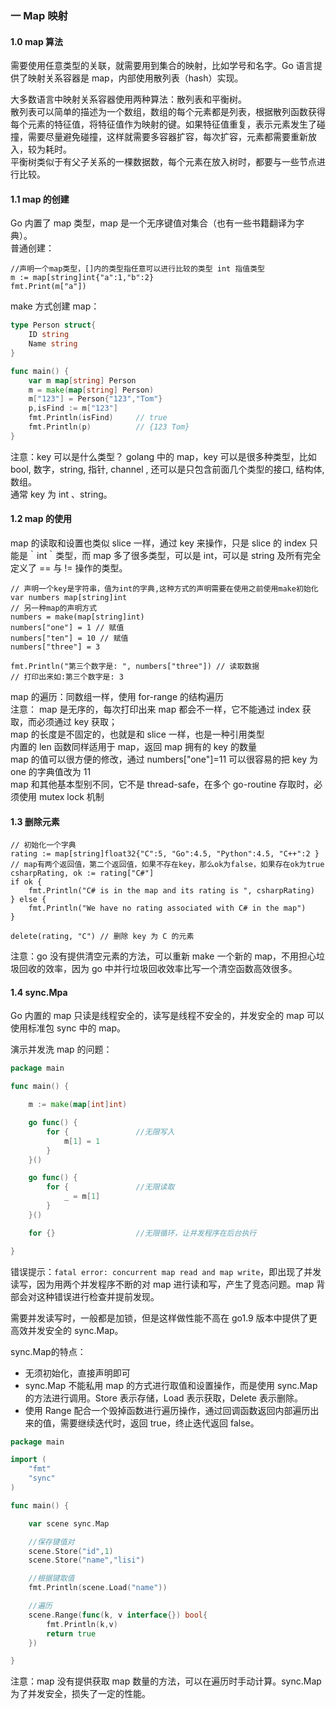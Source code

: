 
### 一 Map 映射
#### 1.0 map 算法
需要使用任意类型的关联，就需要用到集合的映射，比如学号和名字。Go 语言提供了映射关系容器是 map，内部使用散列表（hash）实现。  

大多数语言中映射关系容器使用两种算法：散列表和平衡树。  
散列表可以简单的描述为一个数组，数组的每个元素都是列表，根据散列函数获得每个元素的特征值，将特征值作为映射的键。如果特征值重复，表示元素发生了碰撞，需要尽量避免碰撞，这样就需要多容器扩容，每次扩容，元素都需要重新放入，较为耗时。  
平衡树类似于有父子关系的一棵数据数，每个元素在放入树时，都要与一些节点进行比较。

#### 1.1 map 的创建
Go 内置了 map 类型，map 是一个无序键值对集合（也有一些书籍翻译为字典）。  
普通创建：
```
//声明一个map类型，[]内的类型指任意可以进行比较的类型 int 指值类型
m := map[string]int{"a":1,"b":2}
fmt.Print(m["a"])
```

make 方式创建 map：
```go
type Person struct{
	ID string
	Name string
}

func main() {
	var m map[string] Person				
	m = make(map[string] Person)
	m["123"] = Person{"123","Tom"}
	p,isFind := m["123"]
	fmt.Println(isFind)		// true
	fmt.Println(p)			// {123 Tom}
}
```

注意：key 可以是什么类型？
golang 中的 map，key 可以是很多种类型，比如 bool, 数字，string, 指针, channel , 还可以是只包含前面几个类型的接口, 结构体, 数组。  
通常 key 为 int 、string。  

#### 1.2 map 的使用
map 的读取和设置也类似 slice 一样，通过 key 来操作，只是 slice 的 index 只能是｀int｀类型，而 map 多了很多类型，可以是 int，可以是 string 及所有完全定义了 == 与 != 操作的类型。
```
// 声明一个key是字符串，值为int的字典,这种方式的声明需要在使用之前使用make初始化
var numbers map[string]int
// 另一种map的声明方式
numbers = make(map[string]int)
numbers["one"] = 1 // 赋值
numbers["ten"] = 10 // 赋值
numbers["three"] = 3

fmt.Println("第三个数字是: ", numbers["three"]) // 读取数据
// 打印出来如:第三个数字是: 3
```

map 的遍历：同数组一样，使用 for-range 的结构遍历  
注意：
map 是无序的，每次打印出来 map 都会不一样，它不能通过 index 获取，而必须通过 key 获取；  
map 的长度是不固定的，也就是和 slice 一样，也是一种引用类型	 
内置的 len 函数同样适用于 map，返回 map 拥有的 key 的数量  
map 的值可以很方便的修改，通过 numbers["one"]=11 可以很容易的把 key 为 one 的字典值改为 11  
map 和其他基本型别不同，它不是 thread-safe，在多个 go-routine 存取时，必须使用 mutex lock 机制

#### 1.3 删除元素
```
// 初始化一个字典
rating := map[string]float32{"C":5, "Go":4.5, "Python":4.5, "C++":2 }
// map有两个返回值，第二个返回值，如果不存在key，那么ok为false，如果存在ok为true
csharpRating, ok := rating["C#"]
if ok {
    fmt.Println("C# is in the map and its rating is ", csharpRating)
} else {
    fmt.Println("We have no rating associated with C# in the map")
}

delete(rating, "C") // 删除 key 为 C 的元素
```

注意：go 没有提供清空元素的方法，可以重新 make 一个新的 map，不用担心垃圾回收的效率，因为 go 中并行垃圾回收效率比写一个清空函数高效很多。

#### 1.4 sync.Mpa
Go 内置的 map 只读是线程安全的，读写是线程不安全的，并发安全的 map 可以使用标准包 sync 中的 map。 

演示并发洗 map 的问题：
```go
package main

func main() {

	m := make(map[int]int)

	go func() {			
		for {				//无限写入
			m[1] = 1
		}
	}()

	go func() {
		for {				//无限读取
			_ = m[1]
		}
	}()

	for {}					//无限循环，让并发程序在后台执行

}
```

错误提示：`fatal error: concurrent map read and map write`，即出现了并发读写，因为用两个并发程序不断的对 map 进行读和写，产生了竞态问题。map 背部会对这种错误进行检查并提前发现。  

需要并发读写时，一般都是加锁，但是这样做性能不高在 go1.9 版本中提供了更高效并发安全的 sync.Map。  

sync.Map的特点：
- 无须初始化，直接声明即可
- sync.Map 不能私用 map 的方式进行取值和设置操作，而是使用 sync.Map 的方法进行调用。Store 表示存储，Load 表示获取，Delete 表示删除。 
- 使用 Range 配合一个毁掉函数进行遍历操作，通过回调函数返回内部遍历出来的值，需要继续迭代时，返回 true，终止迭代返回 false。
```go
package main

import (
	"fmt"
	"sync"
)

func main() {

	var scene sync.Map

	//保存键值对
	scene.Store("id",1)
	scene.Store("name","lisi")

	//根据键取值
	fmt.Println(scene.Load("name"))			

	//遍历
	scene.Range(func(k, v interface{}) bool{
		fmt.Println(k,v)
		return true
	})

}
```
注意：map 没有提供获取 map 数量的方法，可以在遍历时手动计算。sync.Map 为了并发安全，损失了一定的性能。  

